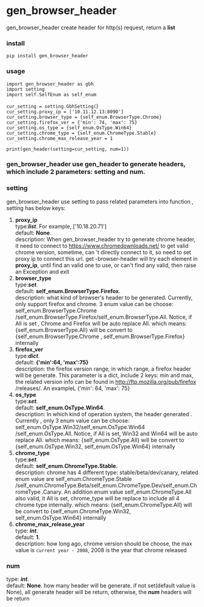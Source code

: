 # gen_browser_header
gen_browser_header create header for http(s) request, return a **list**    
### install
`pip install gen_browser_header`
### usage
`import gen_browser_header as gbh`    
`import setting`  
`import self.SelfEnum as self_enum`  

`cur_setting = setting.GbhSetting(`)  
`cur_setting.proxy_ip = ['10.11.12.13:8090']`   
`cur_setting.browser_type = {self_enum.BrowserType.Chrome}`  
`cur_setting.firefox_ver = {'min': 74, 'max': 75}`  
`cur_setting.os_type = {self_enum.OsType.Win64}`  
`cur_setting.chrome_type = {self_enum.ChromeType.Stable}`  
`cur_setting.chrome_max_release_year = 1`  

`print(gen_header(setting=cur_setting, num=1))`

### gen_browser_header use gen_header to generate headers, which include 2 parameters: setting and num.  
### setting
gen_browser_header use setting to pass related parameters into function
, setting has below keys:  
1. **proxy_ip**  
type:***list***. For example, [\'10.18.20.71\']  
default: **None**.   
description: When gen_browser_header try to generate
 chrome
 header, it
 need to
 connect to
 https://www.chromedownloads.net/ to get valid chrome version, sometime, can
 't directly connect to it, so need to set proxy ip to connect this url. get
 -browser-header will try each element in **proxy_ip**, until find an valid
  one to use, or can't find any valid, then raise an Exception and exit  
2. **browser_type**  
  type:***set***.  
  default: **self_enum.BrowserType.Firefox**.   
  description: what kind of browser's header to be generated. Currently, only
   support
   firefox
   and chrome. 3 enum value can be choose: self_enum.BrowserType.Chrome
   /self_enum.BrowserType.Firefox/self_enum.BrowserType.All. Notice, if All is
    set
   , Chrome and Firefox will be auto replace All. which means: {self_enum.BrowserType.All} will be convert to
      {self_enum.BrowserType.Chrome
   , self_enum.BrowserType.Firefox} internally  
3. **firefox_ver**  
  type:***dict***.   
  default: **{'min':64, 'max':75}**  
  description: the firefox version range, in which range, a firefox header
   will be
   generate. This parameter is a dict, include 2 keys: min and max, the
    related version info can be found in http://ftp.mozilla.org/pub/firefox
    /releases/. An exampleL {'min': 64, 'max': 75}  
4. **os_type**    
   type:***set***.  
   default: **self_enum.OsType.Win64**.    
   description: In which kind of operation system, the header generated
   . Currently
   , only 3
    enum value can be choose:  self_enum.OsType.Win32/self_enum.OsType.Win64
    /self_enum.OsType.All. Notice, if All is set, Win32 and Win64 will be
     auto replace All. which means: {self_enum.OsType.All} will be convert to
      {self_enum.OsType.Win32, self_enum.OsType.Win64} internally  
5. **chrome_type**    
type:***set***.   
default: **self_enum.ChromeType.Stable**.  
description: chrome has 4 different type: stable/beta/dev/canary, related
 enum value are
 self_enum.ChromeType.Stable
/self_enum.ChromeType.Beta/self_enum.ChromeType.Dev/self_enum.ChromeType
.Canary. An addition enum value self_enum.ChromeType.All also valid, it All
 is set, chrome_type will be replace to include all 4 chrome type internally. which means: {self_enum.ChromeType.All} will be convert to
      {self_enum.ChromeType.Win32, self_enum.OsType.Win64} internally  
6. **chrome_max_release_year**    
type: ***int***.   
default: **1**.  
description: how long ago, chrome version should be choose, the max value is
 `current year - 2008`, 2008 is the year that chrome released
 
 ### num
 type: ***int***.  
 default: **None**. 
 how many header will be generate. if not set(default value is None), all
  generate header will be return, otherwise, the ***num*** headers will be
   return
